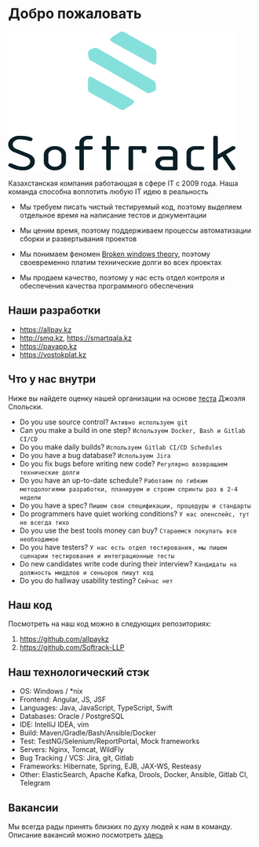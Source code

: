 # Добро пожаловать

![лого](https://github.com/Softrack-LLP/about/blob/master/softrack1.png)

Казахстанская компания работающая в сфере IT с 2009 года. Наша команда способна воплотить любую IT идею в реальность


- Мы требуем писать чистый тестируемый код, поэтому выделяем отдельное время на написание тестов и документации

- Мы ценим время, поэтому поддерживаем процессы автоматизации сборки и развертывания проектов

- Мы понимаем феномен [Broken windows theory](https://en.wikipedia.org/wiki/Broken_windows_theory), поэтому своевременно платим технические долги во всех проектах

- Мы продаем качество, поэтому у нас есть отдел контроля и обеспечения качества программного обеспечения

## Наши разработки

- https://allpay.kz
- http://smq.kz, https://smartqala.kz
- https://payapp.kz
- https://vostokplat.kz

## Что у нас внутри


Ниже вы найдете оценку нашей организации на основе [теста](https://www.joelonsoftware.com/2000/08/09/the-joel-test-12-steps-to-better-code/) Джоэля Спольски.

- Do you use source control? `Активно используем git`
- Can you make a build in one step? `Используем Docker, Bash и Gitlab CI/CD`
- Do you make daily builds? `Используем Gitlab CI/CD Schedules`
- Do you have a bug database? `Используем Jira`
- Do you fix bugs before writing new code? `Регулярно возвращаем технические долги`
- Do you have an up-to-date schedule? `Работаем по гибким методологиями разработки, планируем и строим спринты раз в 2-4 недели`
- Do you have a spec? `Пишем свои спецификации, процедуры и стандарты`
- Do programmers have quiet working conditions? `У нас опенспейс, тут не всегда тихо`
- Do you use the best tools money can buy? `Стараемся покупать все необходимое`
- Do you have testers? `У нас есть отдел тестирования, мы пишем сценарии тестирования и интеграционные тесты`
- Do new candidates write code during their interview? `Кандидаты на должность миддлов и сеньоров пишут код`
- Do you do hallway usability testing? `Сейчас нет`

## Наш код

Посмотреть на наш код можно в следующих репозиториях:

1. https://github.com/allpaykz
2. https://github.com/Softrack-LLP

## Наш технологический стэк

- OS: Windows / *nix
- Frontend: Angular, JS, JSF
- Languages: Java, JavaScript, TypeScript, Swift
- Databases: Oracle / PostgreSQL
- IDE: IntelliJ IDEA, vim
- Build: Maven/Gradle/Bash/Ansible/Docker
- Test: TestNG/Selenium/ReportPortal, Mock frameworks
- Servers: Nginx, Tomcat, WildFly
- Bug Tracking / VCS: Jira, git, Gitlab
- Frameworks: Hibernate, Spring, EJB, JAX-WS, Resteasy
- Other: ElasticSearch, Apache Kafka, Drools, Docker, Ansible, Gitlab CI, Telegram

## Вакансии

Мы всегда рады принять близких по духу людей к нам в команду. Описание вакансий  можно посмотреть [здесь](https://github.com/Softrack-LLP/about/blob/master/vacancies.MD)
